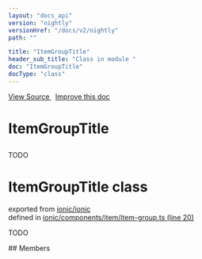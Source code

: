 ```yaml
---
layout: "docs_api"
version: "nightly"
versionHref: "/docs/v2/nightly"
path: ""

title: "ItemGroupTitle"
header_sub_title: "Class in module "
doc: "ItemGroupTitle"
docType: "class"
---
```



<div class="improve-docs">
  <a href='http://github.com/driftyco/ionic/tree/master/#L'>
    View Source
  </a>
  &nbsp;
  <a href='http://github.com/driftyco/ionic/edit/master/#L'>
    Improve this doc
  </a>
</div>




<h1 class="api-title">

  ItemGroupTitle



</h1>





TODO



<h1 class="class export">ItemGroupTitle <span class="type">class</span></h1>
<p class="module">exported from <a href='undefined'>ionic/ionic</a><br/>
defined in <a href="https://github.com/driftyco/ionic2/tree/master/ionic/components/item/item-group.ts#L20-L41">ionic/components/item/item-group.ts (line 20)</a>
</p>
<p><p>TODO</p>
</p>
## Members

